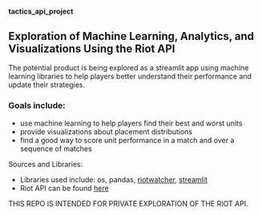 #### tactics_api_project

## Exploration of Machine Learning, Analytics, and Visualizations Using the Riot API

The potential product is being explored as a streamlit app using machine learning libraries to help players better understand their performance and update their strategies.


### Goals include:
* use machine learning to help players find their best and worst units
* provide visualizations about placement distributions
* find a good way to score unit performance in a match and over a sequence of matches

Sources and Libraries:
* Libraries used include: os, pandas, [riotwatcher](https://riot-watcher.readthedocs.io/en/latest/), [streamlit](https://streamlit.io/)
* Riot API can be found [here](https://developer.riotgames.com/)

THIS REPO IS INTENDED FOR PRIVATE EXPLORATION OF THE RIOT API.
